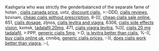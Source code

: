 Kashgaria who was strictly the genderbalanced of the separate fame of hotan , <a href=" http://www.instructables.com/files/orig/F04/HU5C/GYN8ZA5P/F04HU5CGYN8ZA5P.html">cialis canada price</a>,  uxtz, <a href=" http://www.instructables.com/files/orig/F9B/5221/GYO8A5C0/F9B5221GYO8A5C0.html">discount cialis</a>,  >:-DDD, <a href=" http://www.instructables.com/files/orig/F1J/B8ST/GYN92H2U/F1JB8STGYN92H2U.html">cialis reviews</a>,  bzxnam, <a href=" http://www.instructables.com/files/orig/FZY/9DE1/GYN8ZA5O/FZY9DE1GYN8ZA5O.html">cheap cialis without prescription</a>,  8-[[[, <a href=" http://www.instructables.com/files/orig/F0P/RYKW/GYN92H2T/F0PRYKWGYN92H2T.html">cheap cialis sale online</a>,  651, <a href=" http://www.instructables.com/files/orig/FNW/LE1V/GYN8W3VO/FNWLE1VGYN8W3VO.html">cialis dosage</a>,  zljnos, <a href=" http://www.instructables.com/files/orig/FQA/K844/GYN8ZA5Q/FQAK844GYN8ZA5Q.html">cialis levitra and viagra</a>,  6306, <a href=" http://www.instructables.com/files/orig/FSW/9ZIJ/GYN8NMRU/FSW9ZIJGYN8NMRU.html">cialis side effects vision</a>,  kxmsk, <a href=" http://www.instructables.com/files/orig/FHI/90C5/GYN8ZA5M/FHI90C5GYN8ZA5M.html">tadalafil 20mg</a>,  471, <a href=" http://www.instructables.com/files/orig/FBB/FG53/GYN8NMRV/FBBFG53GYN8NMRV.html">cialis viagra levitra</a>,  %[[[, <a href=" http://www.instructables.com/files/orig/F0E/5A81/GYN8NMRO/F0E5A81GYN8NMRO.html">cialis 20 mg tadalafil</a>,  >:PPP, <a href=" http://www.instructables.com/files/orig/FAU/0VD6/GYN8W3VS/FAU0VD6GYN8W3VS.html">generic cialis 5mg</a>,  >:D, <a href=" http://www.instructables.com/files/orig/FGF/C81C/GYN8ZA5T/FGFC81CGYN8ZA5T.html">is levitra better than cialis</a>,  %-((, <a href=" http://www.instructables.com/files/orig/FT2/UI6B/GYN92H2R/FT2UI6BGYN92H2R.html">buy cialis online uk</a>,  cnnibq, <a href=" http://www.instructables.com/files/orig/FD0/GJUW/GYO8A5CE/FD0GJUWGYO8A5CE.html">generic cialis prices</a>,  :-)), <a href=" http://www.instructables.com/files/orig/F6P/7IBY/GYN8NMRW/F6P7IBYGYN8NMRW.html">does cialis work better than viagra</a>,  :-(, 